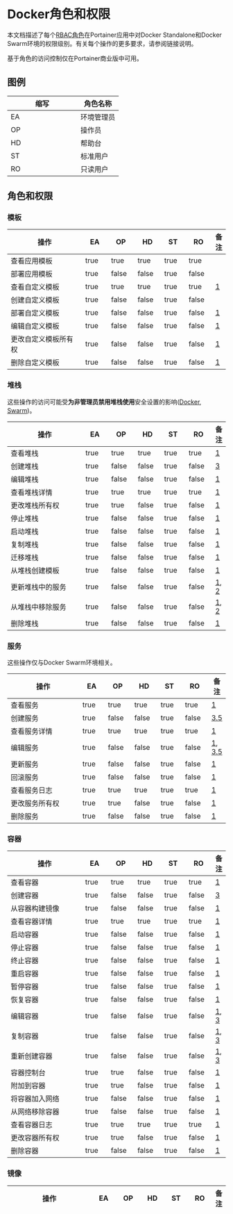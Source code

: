 # Docker角色和权限

本文档描述了每个[RBAC角色](../admin/user/roles.md)在Portainer应用中对Docker Standalone和Docker Swarm环境的权限级别。有关每个操作的更多要求，请参阅链接说明。

基于角色的访问控制仅在Portainer商业版中可用。

## 图例

<table><thead><tr><th width="145">缩写</th><th>角色名称</th></tr></thead><tbody><tr><td>EA</td><td>环境管理员</td></tr><tr><td>OP</td><td>操作员</td></tr><tr><td>HD</td><td>帮助台</td></tr><tr><td>ST</td><td>标准用户</td></tr><tr><td>RO</td><td>只读用户</td></tr></tbody></table>

## 角色和权限

### 模板

<table><thead><tr><th width="352">操作</th><th width="62" data-type="checkbox">EA</th><th width="58" data-type="checkbox">OP</th><th width="58" data-type="checkbox">HD</th><th width="55" data-type="checkbox">ST</th><th width="58" data-type="checkbox">RO</th><th>备注</th></tr></thead><tbody><tr><td>查看应用模板</td><td>true</td><td>true</td><td>true</td><td>true</td><td>true</td><td></td></tr><tr><td>部署应用模板</td><td>true</td><td>false</td><td>false</td><td>true</td><td>false</td><td></td></tr><tr><td>查看自定义模板</td><td>true</td><td>true</td><td>true</td><td>true</td><td>true</td><td><a href="docker-roles-and-permissions.md#notes">1</a></td></tr><tr><td>创建自定义模板</td><td>true</td><td>false</td><td>false</td><td>true</td><td>false</td><td></td></tr><tr><td>部署自定义模板</td><td>true</td><td>false</td><td>false</td><td>true</td><td>false</td><td><a href="docker-roles-and-permissions.md#notes">1</a></td></tr><tr><td>编辑自定义模板</td><td>true</td><td>false</td><td>false</td><td>true</td><td>false</td><td><a href="docker-roles-and-permissions.md#notes">1</a></td></tr><tr><td>更改自定义模板所有权</td><td>true</td><td>false</td><td>false</td><td>true</td><td>false</td><td><a href="docker-roles-and-permissions.md#notes">1</a></td></tr><tr><td>删除自定义模板</td><td>true</td><td>false</td><td>false</td><td>true</td><td>false</td><td><a href="docker-roles-and-permissions.md#notes">1</a></td></tr></tbody></table>

### 堆栈

这些操作的访问可能受**为非管理员禁用堆栈使用**安全设置的影响([Docker](../user/docker/host/setup.md#docker-security-settings), [Swarm](../user/docker/swarm/setup.md#docker-security-settings))。

<table><thead><tr><th width="352">操作</th><th width="62" data-type="checkbox">EA</th><th width="58" data-type="checkbox">OP</th><th width="57" data-type="checkbox">HD</th><th width="55" data-type="checkbox">ST</th><th width="58" data-type="checkbox">RO</th><th>备注</th></tr></thead><tbody><tr><td>查看堆栈</td><td>true</td><td>true</td><td>true</td><td>true</td><td>true</td><td><a href="docker-roles-and-permissions.md#notes">1</a></td></tr><tr><td>创建堆栈</td><td>true</td><td>false</td><td>false</td><td>true</td><td>false</td><td><a href="docker-roles-and-permissions.md#notes">3</a></td></tr><tr><td>编辑堆栈</td><td>true</td><td>false</td><td>false</td><td>true</td><td>false</td><td><a href="docker-roles-and-permissions.md#notes">1</a></td></tr><tr><td>查看堆栈详情</td><td>true</td><td>true</td><td>true</td><td>true</td><td>true</td><td><a href="docker-roles-and-permissions.md#notes">1</a></td></tr><tr><td>更改堆栈所有权</td><td>true</td><td>true</td><td>false</td><td>true</td><td>false</td><td><a href="docker-roles-and-permissions.md#notes">1</a></td></tr><tr><td>停止堆栈</td><td>true</td><td>false</td><td>false</td><td>true</td><td>false</td><td><a href="docker-roles-and-permissions.md#notes">1</a></td></tr><tr><td>启动堆栈</td><td>true</td><td>false</td><td>false</td><td>true</td><td>false</td><td><a href="docker-roles-and-permissions.md#notes">1</a></td></tr><tr><td>复制堆栈</td><td>true</td><td>false</td><td>false</td><td>true</td><td>false</td><td><a href="docker-roles-and-permissions.md#notes">1</a></td></tr><tr><td>迁移堆栈</td><td>true</td><td>false</td><td>false</td><td>true</td><td>false</td><td><a href="docker-roles-and-permissions.md#notes">1</a></td></tr><tr><td>从堆栈创建模板</td><td>true</td><td>false</td><td>false</td><td>true</td><td>false</td><td><a href="docker-roles-and-permissions.md#notes">1</a></td></tr><tr><td>更新堆栈中的服务</td><td>true</td><td>false</td><td>false</td><td>true</td><td>false</td><td><a href="docker-roles-and-permissions.md#notes">1</a>, <a href="docker-roles-and-permissions.md#notes">2</a></td></tr><tr><td>从堆栈中移除服务</td><td>true</td><td>false</td><td>false</td><td>true</td><td>false</td><td><a href="docker-roles-and-permissions.md#notes">1</a>, <a href="docker-roles-and-permissions.md#notes">2</a></td></tr><tr><td>删除堆栈</td><td>true</td><td>false</td><td>false</td><td>true</td><td>false</td><td><a href="docker-roles-and-permissions.md#notes">1</a></td></tr></tbody></table>

### 服务

这些操作仅与Docker Swarm环境相关。

<table><thead><tr><th width="352">操作</th><th width="62" data-type="checkbox">EA</th><th width="58" data-type="checkbox">OP</th><th width="58" data-type="checkbox">HD</th><th width="55" data-type="checkbox">ST</th><th width="58" data-type="checkbox">RO</th><th>备注</th></tr></thead><tbody><tr><td>查看服务</td><td>true</td><td>true</td><td>true</td><td>true</td><td>true</td><td><a href="docker-roles-and-permissions.md#notes">1</a></td></tr><tr><td>创建服务</td><td>true</td><td>false</td><td>false</td><td>true</td><td>false</td><td><a href="docker-roles-and-permissions.md#notes">3.5</a></td></tr><tr><td>查看服务详情</td><td>true</td><td>true</td><td>true</td><td>true</td><td>true</td><td><a href="docker-roles-and-permissions.md#notes">1</a></td></tr><tr><td>编辑服务</td><td>true</td><td>false</td><td>false</td><td>true</td><td>false</td><td><a href="docker-roles-and-permissions.md#notes">1</a>, <a href="docker-roles-and-permissions.md#notes">3.5</a></td></tr><tr><td>更新服务</td><td>true</td><td>false</td><td>false</td><td>true</td><td>false</td><td><a href="docker-roles-and-permissions.md#notes">1</a></td></tr><tr><td>回滚服务</td><td>true</td><td>false</td><td>false</td><td>true</td><td>false</td><td><a href="docker-roles-and-permissions.md#notes">1</a></td></tr><tr><td>查看服务日志</td><td>true</td><td>true</td><td>true</td><td>true</td><td>true</td><td><a href="docker-roles-and-permissions.md#notes">1</a></td></tr><tr><td>更改服务所有权</td><td>true</td><td>true</td><td>false</td><td>true</td><td>false</td><td><a href="docker-roles-and-permissions.md#notes">1</a></td></tr><tr><td>删除服务</td><td>true</td><td>false</td><td>false</td><td>true</td><td>false</td><td><a href="docker-roles-and-permissions.md#notes">1</a></td></tr></tbody></table>

### 容器

<table><thead><tr><th width="352">操作</th><th width="62" data-type="checkbox">EA</th><th width="58" data-type="checkbox">OP</th><th width="59" data-type="checkbox">HD</th><th width="55" data-type="checkbox">ST</th><th width="58" data-type="checkbox">RO</th><th>备注</th></tr></thead><tbody><tr><td>查看容器</td><td>true</td><td>true</td><td>true</td><td>true</td><td>true</td><td><a href="docker-roles-and-permissions.md#notes">1</a></td></tr><tr><td>创建容器</td><td>true</td><td>false</td><td>false</td><td>true</td><td>false</td><td><a href="docker-roles-and-permissions.md#notes">3</a></td></tr><tr><td>从容器构建镜像</td><td>true</td><td>false</td><td>false</td><td>true</td><td>false</td><td><a href="docker-roles-and-permissions.md#notes">1</a></td></tr><tr><td>查看容器详情</td><td>true</td><td>true</td><td>true</td><td>true</td><td>true</td><td><a href="docker-roles-and-permissions.md#notes">1</a></td></tr><tr><td>启动容器</td><td>true</td><td>false</td><td>false</td><td>true</td><td>false</td><td><a href="docker-roles-and-permissions.md#notes">1</a></td></tr><tr><td>停止容器</td><td>true</td><td>false</td><td>false</td><td>true</td><td>false</td><td><a href="docker-roles-and-permissions.md#notes">1</a></td></tr><tr><td>终止容器</td><td>true</td><td>false</td><td>false</td><td>true</td><td>false</td><td><a href="docker-roles-and-permissions.md#notes">1</a></td></tr><tr><td>重启容器</td><td>true</td><td>false</td><td>false</td><td>true</td><td>false</td><td><a href="docker-roles-and-permissions.md#notes">1</a></td></tr><tr><td>暂停容器</td><td>true</td><td>false</td><td>false</td><td>true</td><td>false</td><td><a href="docker-roles-and-permissions.md#notes">1</a></td></tr><tr><td>恢复容器</td><td>true</td><td>false</td><td>false</td><td>true</td><td>false</td><td><a href="docker-roles-and-permissions.md#notes">1</a></td></tr><tr><td>编辑容器</td><td>true</td><td>false</td><td>false</td><td>true</td><td>false</td><td><a href="docker-roles-and-permissions.md#notes">1</a>, <a href="docker-roles-and-permissions.md#notes">3</a></td></tr><tr><td>复制容器</td><td>true</td><td>false</td><td>false</td><td>true</td><td>false</td><td><a href="docker-roles-and-permissions.md#notes">1</a>, <a href="docker-roles-and-permissions.md#notes">3</a></td></tr><tr><td>重新创建容器</td><td>true</td><td>false</td><td>false</td><td>true</td><td>false</td><td><a href="docker-roles-and-permissions.md#notes">1</a>, <a href="docker-roles-and-permissions.md#notes">3</a></td></tr><tr><td>容器控制台</td><td>true</td><td>true</td><td>false</td><td>true</td><td>false</td><td><a href="docker-roles-and-permissions.md#notes">1</a></td></tr><tr><td>附加到容器</td><td>true</td><td>true</td><td>false</td><td>true</td><td>false</td><td><a href="docker-roles-and-permissions.md#notes">1</a></td></tr><tr><td>将容器加入网络</td><td>true</td><td>false</td><td>false</td><td>true</td><td>false</td><td><a href="docker-roles-and-permissions.md#notes">1</a></td></tr><tr><td>从网络移除容器</td><td>true</td><td>false</td><td>false</td><td>true</td><td>false</td><td><a href="docker-roles-and-permissions.md#notes">1</a></td></tr><tr><td>查看容器日志</td><td>true</td><td>true</td><td>true</td><td>true</td><td>true</td><td><a href="docker-roles-and-permissions.md#notes">1</a></td></tr><tr><td>更改容器所有权</td><td>true</td><td>true</td><td>false</td><td>true</td><td>false</td><td><a href="docker-roles-and-permissions.md#notes">1</a></td></tr><tr><td>删除容器</td><td>true</td><td>false</td><td>false</td><td>true</td><td>false</td><td><a href="docker-roles-and-permissions.md#notes">1</a></td></tr></tbody></table>

### 镜像

<table><thead><tr><th width="352">操作</th><th width="62" data-type="checkbox">EA</th><th width="58" data-type="checkbox">OP</th><th width="58" data-type="checkbox">HD</th><th width="55" data-type="checkbox">ST</th><th width="58" data-type="checkbox">RO</th><th>备注</th></tr></thead><tbody
